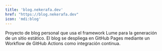 ```yaml
---
title: 'blog.nekerafa.dev'
href: "https://blog.nekerafa.dev"
icon: 'mdi:blog'
---
```


Proyecto de blog personal que usa el framework Lume para la generación de un sitio estático. El blog se despliega en GitHub Pages mediante un Workflow de GitHub Actions como integración continua.
